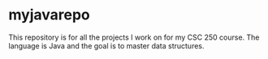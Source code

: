 # myjavarepo
This repository is for all the projects I work on for my CSC 250 course. The language is Java and the goal is to master data structures. 
